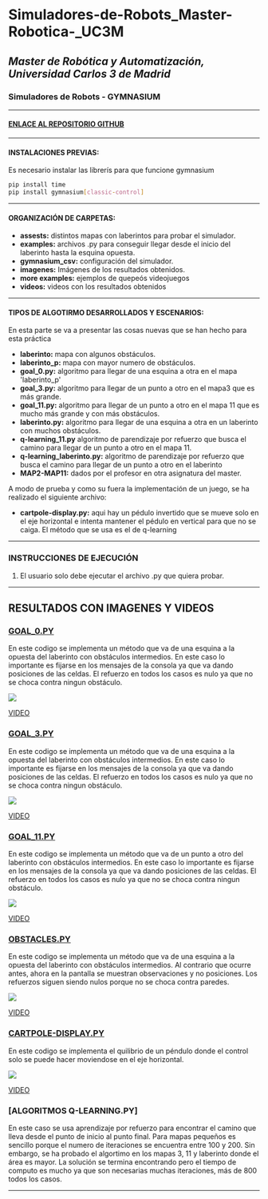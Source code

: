 # Simuladores-de-Robots_Master-Robotica-_UC3M
## _Master de Robótica y Automatización, Universidad Carlos 3 de Madrid_
### Simuladores de Robots - GYMNASIUM 
</p>

***
#### [ENLACE AL REPOSITORIO GITHUB ](https://github.com/Noelia-vera/Simuladores-de-Robots_Master-Robotica-_UC3M/tree/main/gymnasium)

</p>

***
#### INSTALACIONES PREVIAS:
Es necesario instalar las librerís para que funcione gymnasium

```bash
pip install time
pip install gymnasium[classic-control]
```

***
#### ORGANIZACIÓN DE CARPETAS:
* **assests:** distintos mapas con laberintos para probar el simulador.
* **examples:**  archivos .py para conseguir llegar desde el inicio del laberinto hasta la esquina opuesta.
* **gymnasium_csv:** configuración del simulador.
* **imagenes:** Imágenes de los resultados obtenidos.
* **more examples:** ejemplos de quepeós videojuegos
* **videos:** videos con los resultados obtenidos

***
#### TIPOS DE ALGOTIRMO DESARROLLADOS Y ESCENARIOS:
En esta parte se va a presentar las cosas nuevas que se han hecho para esta práctica
* **laberinto:** mapa con algunos obstáculos.
* **laberinto_p:** mapa con mayor numero de obstáculos.
* **goal_0.py:** algoritmo para llegar de una esquina a otra en el mapa 'laberinto_p'
* **goal_3.py:** algoritmo para llegar de un punto a otro en el mapa3 que es más grande.
* **goal_11.py:** algoritmo para llegar de un punto a otro en el mapa 11 que es mucho más grande y con más obstáculos.
* **laberinto.py:** algoritmo para llegar de una esquina a otra en un laberinto con muchos obstáculos.
* **q-learning_11.py** algoritmo de parendizaje por refuerzo que busca el camino para llegar de un punto a otro en el mapa 11.
* **q-learning_laberinto.py:** algoritmo de parendizaje por refuerzo que busca el camino para llegar de un punto a otro en el laberinto
* **MAP2-MAP11:** dados por el profesor en otra asignatura del master.

A modo de prueba y como su fuera la implementación de un juego, se ha realizado el siguiente archivo:
* **cartpole-display.py:** aqui hay un pédulo invertido que se mueve solo en el eje horizontal e intenta mantener el pédulo en vertical para que no se caiga. El método que se usa es el de q-learning

***
### INSTRUCCIONES DE EJECUCIÓN

1. El usuario solo debe ejecutar el archivo .py que quiera probar.

***
## RESULTADOS CON IMAGENES Y VIDEOS

### [GOAL_0.PY](https://github.com/Noelia-vera/Simuladores-de-Robots_Master-Robotica-_UC3M/blob/main/gymnasium/imagenes/1.png)
En este codigo se implementa un método que va de una esquina a la opuesta del laberinto con obstáculos intermedios. En este caso lo importante es fijarse en los mensajes de la consola ya que va dando posiciones de las celdas. El refuerzo en todos los casos es nulo ya que no se choca contra ningun obstáculo.
<p algin="center">
    <img src="https://github.com/Noelia-vera/Simuladores-de-Robots_Master-Robotica-_UC3M/blob/main/gymnasium/imagenes/1.png">
</p>

[VIDEO](https://github.com/Noelia-vera/Simuladores-de-Robots_Master-Robotica-_UC3M/blob/main/gymnasium/videos/gym1.mp4)

### [GOAL_3.PY](https://github.com/Noelia-vera/Simuladores-de-Robots_Master-Robotica-_UC3M/blob/main/gymnasium/imagenes/2.png)
En este codigo se implementa un método que va de una esquina a la opuesta del laberinto con obstáculos intermedios. En este caso lo importante es fijarse en los mensajes de la consola ya que va dando posiciones de las celdas. El refuerzo en todos los casos es nulo ya que no se choca contra ningun obstáculo.
<p algin="center">
    <img src="https://github.com/Noelia-vera/Simuladores-de-Robots_Master-Robotica-_UC3M/blob/main/gymnasium/imagenes/2.png">
</p>

[VIDEO](https://github.com/Noelia-vera/Simuladores-de-Robots_Master-Robotica-_UC3M/blob/main/gymnasium/videos/gym2.mp4)

### [GOAL_11.PY](https://github.com/Noelia-vera/Simuladores-de-Robots_Master-Robotica-_UC3M/blob/main/gymnasium/imagenes/3.png)
En este codigo se implementa un método que va de un punto a otro del laberinto con obstáculos intermedios. En este caso lo importante es fijarse en los mensajes de la consola ya que va dando posiciones de las celdas. El refuerzo en todos los casos es nulo ya que no se choca contra ningun obstáculo.
<p algin="center">
    <img src="https://github.com/Noelia-vera/Simuladores-de-Robots_Master-Robotica-_UC3M/blob/main/gymnasium/imagenes/3.png">
</p>

[VIDEO](https://github.com/Noelia-vera/Simuladores-de-Robots_Master-Robotica-_UC3M/blob/main/gymnasium/videos/gym3.mp4)

### [OBSTACLES.PY](https://github.com/Noelia-vera/Simuladores-de-Robots_Master-Robotica-_UC3M/blob/main/gymnasium/imagenes/4.png)
En este codigo se implementa un método que va de una esquina a la opuesta del laberinto con obstáculos intermedios. Al contrario que ocurre antes, ahora en la pantalla se muestran observaciones y no posiciones. Los refuerzos siguen siendo nulos porque no se choca contra paredes.
<p algin="center">
    <img src="https://github.com/Noelia-vera/Simuladores-de-Robots_Master-Robotica-_UC3M/blob/main/gymnasium/imagenes/4.png">
</p>

[VIDEO](https://github.com/Noelia-vera/Simuladores-de-Robots_Master-Robotica-_UC3M/blob/main/gymnasium/videos/gym4.mp4)

### [CARTPOLE-DISPLAY.PY](https://github.com/Noelia-vera/Simuladores-de-Robots_Master-Robotica-_UC3M/blob/main/gymnasium/imagenes/6.png)
En este codigo se implementa el quilibrio de un péndulo donde el control solo se puede hacer moviendose en el eje horizontal. 
<p algin="center">
    <img src="https://github.com/Noelia-vera/Simuladores-de-Robots_Master-Robotica-_UC3M/blob/main/gymnasium/imagenes/6.png">
</p>

[VIDEO](https://github.com/Noelia-vera/Simuladores-de-Robots_Master-Robotica-_UC3M/blob/main/gymnasium/videos/gym6.mp4)

### [ALGORITMOS Q-LEARNING.PY]
En este caso se usa aprendizaje por refuerzo para encontrar el camino que lleva desde el punto de inicio al punto final. Para mapas pequeños es sencillo porque el numero de iteraciones se encuentra entre 100 y 200. Sin embargo, se ha probado el algortimo en los mapas 3, 11 y laberinto donde el área es mayor. La solución se termina encontrando pero el tiempo de computo es mucho ya que son necesarias muchas iteraciones, más de 800  todos los casos. 
***
